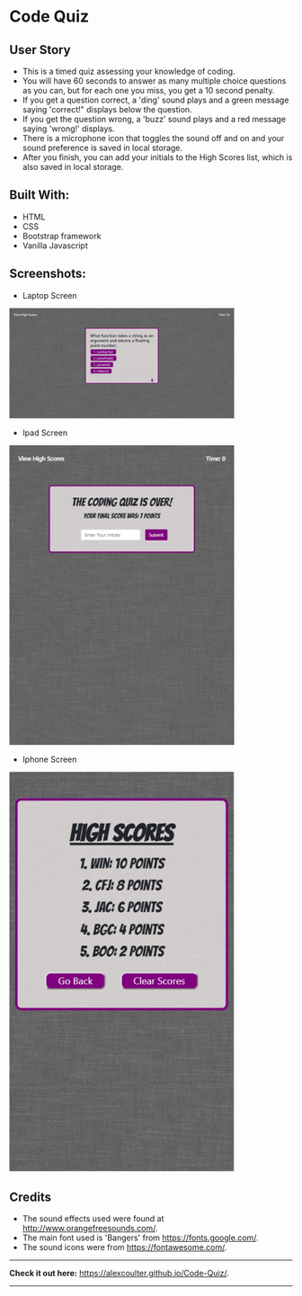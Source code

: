 # Code Quiz

## User Story

* This is a timed quiz assessing your knowledge of coding.
* You will have 60 seconds to answer as many multiple choice questions as you can, but for each one you miss, you get a 10 second penalty.
* If you get a question correct, a 'ding' sound plays and a green message saying 'correct!" displays below the question.
* If you get the question wrong, a 'buzz' sound plays and a red message saying 'wrong!' displays.
* There is a microphone icon that toggles the sound off and on and your sound preference is saved in local storage.
* After you finish, you can add your initials to the High Scores list, which is also saved in local storage.

## Built With:

* HTML
* CSS
* Bootstrap framework
* Vanilla Javascript

## Screenshots:

* Laptop Screen

<img alt="large view" src="assets/images/ss1.jpg" width="400px"/>

* Ipad Screen

<img alt="medium view" src="assets/images/ss2.jpg" width="400px" /> 

* Iphone Screen

<img alt="small view" src="assets/images/ss3.jpg" width="400px" />


## Credits
* The sound effects used were found at http://www.orangefreesounds.com/.
* The main font used is 'Bangers' from https://fonts.google.com/.
* The sound icons were from https://fontawesome.com/.  
  
- - - -
**Check it out here:**  https://alexcoulter.github.io/Code-Quiz/.
- - - -

